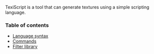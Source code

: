 TexiScript is a tool that can generate textures using a simple scripting language.

### Table of contents

- [Language syntax](Language-syntax)
- [Commands](Commands)
- [Filter library](Filter-library)
